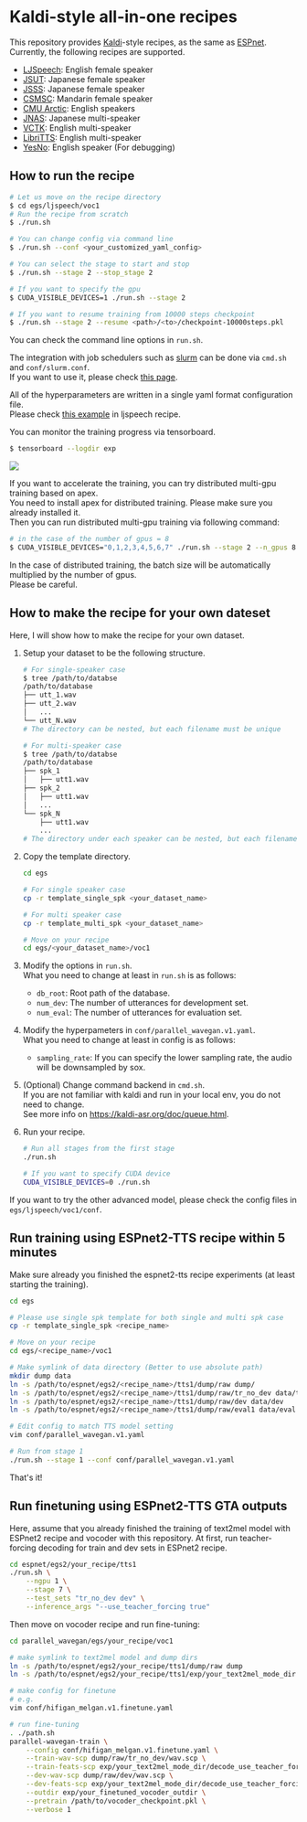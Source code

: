 # Kaldi-style all-in-one recipes

This repository provides [Kaldi](https://github.com/kaldi-asr/kaldi)-style recipes, as the same as [ESPnet](https://github.com/espnet/espnet).  
Currently, the following recipes are supported.

- [LJSpeech](https://keithito.com/LJ-Speech-Dataset/): English female speaker
- [JSUT](https://sites.google.com/site/shinnosuketakamichi/publication/jsut): Japanese female speaker
- [JSSS](https://sites.google.com/site/shinnosuketakamichi/research-topics/jsss_corpus): Japanese female speaker
- [CSMSC](https://www.data-baker.com/open_source.html): Mandarin female speaker
- [CMU Arctic](http://www.festvox.org/cmu_arctic/): English speakers
- [JNAS](http://research.nii.ac.jp/src/en/JNAS.html): Japanese multi-speaker
- [VCTK](https://homepages.inf.ed.ac.uk/jyamagis/page3/page58/page58.html): English multi-speaker
- [LibriTTS](https://arxiv.org/abs/1904.02882): English multi-speaker
- [YesNo](https://arxiv.org/abs/1904.02882): English speaker (For debugging)


## How to run the recipe

```bash
# Let us move on the recipe directory
$ cd egs/ljspeech/voc1
# Run the recipe from scratch
$ ./run.sh

# You can change config via command line
$ ./run.sh --conf <your_customized_yaml_config>

# You can select the stage to start and stop
$ ./run.sh --stage 2 --stop_stage 2

# If you want to specify the gpu
$ CUDA_VISIBLE_DEVICES=1 ./run.sh --stage 2

# If you want to resume training from 10000 steps checkpoint
$ ./run.sh --stage 2 --resume <path>/<to>/checkpoint-10000steps.pkl
```

You can check the command line options in `run.sh`.

The integration with job schedulers such as [slurm](https://slurm.schedmd.com/documentation.html) can be done via `cmd.sh` and  `conf/slurm.conf`.  
If you want to use it, please check [this page](https://kaldi-asr.org/doc/queue.html).

All of the hyperparameters are written in a single yaml format configuration file.  
Please check [this example](https://github.com/kan-bayashi/ParallelWaveGAN/blob/master/egs/ljspeech/voc1/conf/parallel_wavegan.v1.yaml) in ljspeech recipe.

You can monitor the training progress via tensorboard.

```bash
$ tensorboard --logdir exp
```

![](https://user-images.githubusercontent.com/22779813/68100080-58bbc500-ff09-11e9-9945-c835186fd7c2.png)

If you want to accelerate the training, you can try distributed multi-gpu training based on apex.  
You need to install apex for distributed training. Please make sure you already installed it.  
Then you can run distributed multi-gpu training via following command:

```bash
# in the case of the number of gpus = 8
$ CUDA_VISIBLE_DEVICES="0,1,2,3,4,5,6,7" ./run.sh --stage 2 --n_gpus 8
```

In the case of distributed training, the batch size will be automatically multiplied by the number of gpus.  
Please be careful.

## How to make the recipe for your own dateset

Here, I will show how to make the recipe for your own dataset.

1. Setup your dataset to be the following structure.

    ```bash
    # For single-speaker case
    $ tree /path/to/databse
    /path/to/database
    ├── utt_1.wav
    ├── utt_2.wav
    │   ...
    └── utt_N.wav
    # The directory can be nested, but each filename must be unique

    # For multi-speaker case
    $ tree /path/to/databse
    /path/to/database
    ├── spk_1
    │   ├── utt1.wav
    ├── spk_2
    │   ├── utt1.wav
    │   ...
    └── spk_N
        ├── utt1.wav
        ...
    # The directory under each speaker can be nested, but each filename in each speaker directory must be unique
    ```

2. Copy the template directory.

    ```bash
    cd egs

    # For single speaker case
    cp -r template_single_spk <your_dataset_name>

    # For multi speaker case
    cp -r template_multi_spk <your_dataset_name>

    # Move on your recipe
    cd egs/<your_dataset_name>/voc1
    ```

3. Modify the options in `run.sh`.  
   What you need to change at least in `run.sh` is as follows:
   - `db_root`: Root path of the database.
   - `num_dev`: The number of utterances for development set.
   - `num_eval`: The number of utterances for evaluation set.

4. Modify the hyperpameters in `conf/parallel_wavegan.v1.yaml`.  
   What you need to change at least in config is as follows:
    - `sampling_rate`: If you can specify the lower sampling rate, the audio will be downsampled by sox.

5. (Optional) Change command backend in `cmd.sh`.  
   If you are not familiar with kaldi and run in your local env, you do not need to change.  
   See more info on https://kaldi-asr.org/doc/queue.html.

6. Run your recipe.

    ```bash
    # Run all stages from the first stage
    ./run.sh

    # If you want to specify CUDA device
    CUDA_VISIBLE_DEVICES=0 ./run.sh
    ```

If you want to try the other advanced model, please check the config files in `egs/ljspeech/voc1/conf`.

## Run training using ESPnet2-TTS recipe within 5 minutes

Make sure already you finished the espnet2-tts recipe experiments (at least starting the training).

```bash
cd egs

# Please use single spk template for both single and multi spk case
cp -r template_single_spk <recipe_name>

# Move on your recipe
cd egs/<recipe_name>/voc1

# Make symlink of data directory (Better to use absolute path)
mkdir dump data
ln -s /path/to/espnet/egs2/<recipe_name>/tts1/dump/raw dump/
ln -s /path/to/espnet/egs2/<recipe_name>/tts1/dump/raw/tr_no_dev data/train_nodev
ln -s /path/to/espnet/egs2/<recipe_name>/tts1/dump/raw/dev data/dev
ln -s /path/to/espnet/egs2/<recipe_name>/tts1/dump/raw/eval1 data/eval

# Edit config to match TTS model setting
vim conf/parallel_wavegan.v1.yaml

# Run from stage 1
./run.sh --stage 1 --conf conf/parallel_wavegan.v1.yaml
```

That's it!

## Run finetuning using ESPnet2-TTS GTA outputs

Here, assume that you already finished the training of text2mel model with ESPnet2 recipe and vocoder with this repository.
At first, run teacher-forcing decoding for train and dev sets in ESPnet2 recipe.

```sh
cd espnet/egs2/your_recipe/tts1
./run.sh \
    --ngpu 1 \
    --stage 7 \
    --test_sets "tr_no_dev dev" \
    --inference_args "--use_teacher_forcing true"
```

Then move on vocoder recipe and run fine-tuning:
```sh
cd parallel_wavegan/egs/your_recipe/voc1

# make symlink to text2mel model and dump dirs
ln -s /path/to/espnet/egs2/your_recipe/tts1/dump/raw dump
ln -s /path/to/espnet/egs2/your_recipe/tts1/exp/your_text2mel_mode_dir exp/

# make config for finetune
# e.g.
vim conf/hifigan_melgan.v1.finetune.yaml

# run fine-tuning
. ./path.sh
parallel-wavegan-train \
    --config conf/hifigan_melgan.v1.finetune.yaml \
    --train-wav-scp dump/raw/tr_no_dev/wav.scp \
    --train-feats-scp exp/your_text2mel_mode_dir/decode_use_teacher_forcingtrue_train.loss.ave/tr_no_dev/norm/feats.scp \
    --dev-wav-scp dump/raw/dev/wav.scp \
    --dev-feats-scp exp/your_text2mel_mode_dir/decode_use_teacher_forcingtrue_train.loss.ave/dev/norm/feats.scp \
    --outdir exp/your_finetuned_vocoder_outdir \
    --pretrain /path/to/vocoder_checkpoint.pkl \
    --verbose 1
```
